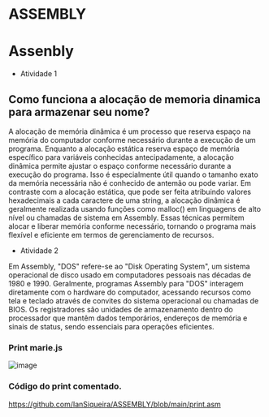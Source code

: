 # ASSEMBLY

# Assenbly

* Atividade 1
  
## Como funciona a alocação de memoria dinamica para armazenar seu nome?

A alocação de memória dinâmica é um processo que reserva espaço na memória do computador conforme necessário durante a execução de um programa. Enquanto a alocação estática reserva espaço de memória específico para variáveis conhecidas antecipadamente, a alocação dinâmica permite ajustar o espaço conforme necessário durante a execução do programa. Isso é especialmente útil quando o tamanho exato da memória necessária não é conhecido de antemão ou pode variar. Em contraste com a alocação estática, que pode ser feita atribuindo valores hexadecimais a cada caractere de uma string, a alocação dinâmica é geralmente realizada usando funções como malloc() em linguagens de alto nível ou chamadas de sistema em Assembly. Essas técnicas permitem alocar e liberar memória conforme necessário, tornando o programa mais flexível e eficiente em termos de gerenciamento de recursos.


* Atividade 2


Em Assembly, "DOS" refere-se ao "Disk Operating System", um sistema operacional de disco usado em computadores pessoais nas décadas de 1980 e 1990. Geralmente, programas Assembly para "DOS" interagem diretamente com o hardware do computador, acessando recursos como tela e teclado através de convites do sistema operacional ou chamadas de BIOS. Os registradores são unidades de armazenamento dentro do processador que mantêm dados temporários, endereços de memória e sinais de status, sendo essenciais para operações eficientes.


### Print marie.js

![image](https://github.com/IanSiqueira/ASSEMBLY/assets/101524235/a9e0eb98-3964-4550-a806-805183d5b1ea)

### Código do print comentado.

https://github.com/IanSiqueira/ASSEMBLY/blob/main/print.asm
